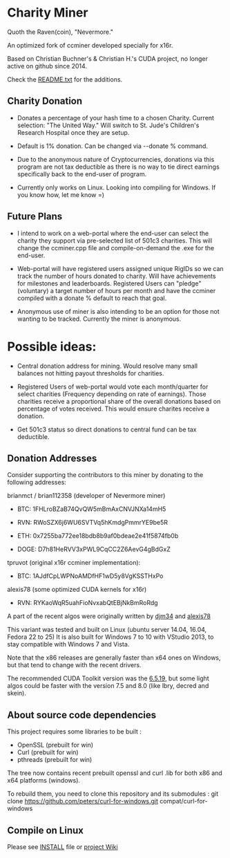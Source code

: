 # Charity Miner

Quoth the Raven(coin), "Nevermore."

An optimized fork of ccminer developed specially for x16r.

Based on Christian Buchner's &amp; Christian H.'s CUDA project, no longer active on github since 2014.

Check the [README.txt](README.txt) for the additions.

## Charity Donation

- Donates a percentage of your hash time to a chosen Charity. Current selection: "The United Way." Will switch to St. Jude's Children's Research Hospital once they are setup.

- Default is 1% donation. Can be changed via --donate % command.

- Due to the anonymous nature of Cryptocurrencies, donations via this program are not tax deductible as there is no way to tie direct earnings specifically back to the end-user of program.

- Currently only works on Linux. Looking into compiling for Windows. If you know how, let me know =)


## Future Plans

- I intend to work on a web-portal where the end-user can select the charity they support via pre-selected list of 501c3 charities. This will change the ccminer.cpp file and compile-on-demand the .exe for the end-user.

- Web-portal will have registered users assigned unique RigIDs so we can track the number of hours donated to charity. Will have achievements for milestones and leaderboards. Registered Users can "pledge" (voluntary) a target number of hours per month and have the ccminer compiled with a donate % default to reach that goal.

- Anonymous use of miner is also intending to be an option for those not wanting to be tracked. Currently the miner is anonymous.

# Possible ideas:

- Central donation address for mining. Would resolve many small balances not hitting payout thresholds for charities. 

- Registered Users of web-portal would vote each month/quarter for select charities (Frequency depending on rate of earnings). Those charities receive a proportional share of the overall donations based on percentage of votes received. This would ensure charites receive a donation.

 - Get 501c3 status so direct donations to central fund can be tax deductible.

## Donation Addresses

Consider supporting the contributors to this miner by donating to the following addresses:

brianmct / brian112358 (developer of Nevermore miner)

- BTC: 1FHLroBZaB74QvQW5mBmAxCNVJNXa14mH5

- RVN: RWoSZX6j6WU6SVTVq5hKmdgPmmrYE9be5R

- ETH: 0x7255ba772ee18bdb8b9af0bdeae2e41f5874fb0b

- DOGE: D7h81HeRVV3xPWL9CqCC2Z6AevG4gBdGxZ

tpruvot (original x16r ccminer implementation):

- BTC: 1AJdfCpLWPNoAMDfHF1wD5y8VgKSSTHxPo

alexis78 (some optimized CUDA kernels for x16r)

- RVN: RYKaoWqR5uahFioNvxabQtEBjNkBmRoRdg

A part of the recent algos were originally written by [djm34](https://github.com/djm34) and [alexis78](https://github.com/alexis78)

This variant was tested and built on Linux (ubuntu server 14.04, 16.04, Fedora 22 to 25)
It is also built for Windows 7 to 10 with VStudio 2013, to stay compatible with Windows 7 and Vista.

Note that the x86 releases are generally faster than x64 ones on Windows, but that tend to change with the recent drivers.

The recommended CUDA Toolkit version was the [6.5.19](http://developer.download.nvidia.com/compute/cuda/6_5/rel/installers/cuda_6.5.19_windows_general_64.exe), but some light algos could be faster with the version 7.5 and 8.0 (like lbry, decred and skein).

About source code dependencies
------------------------------

This project requires some libraries to be built :

- OpenSSL (prebuilt for win)
- Curl (prebuilt for win)
- pthreads (prebuilt for win)

The tree now contains recent prebuilt openssl and curl .lib for both x86 and x64 platforms (windows).

To rebuild them, you need to clone this repository and its submodules :
    git clone https://github.com/peters/curl-for-windows.git compat/curl-for-windows


Compile on Linux
----------------

Please see [INSTALL](https://github.com/tpruvot/ccminer/blob/linux/INSTALL) file or [project Wiki](https://github.com/tpruvot/ccminer/wiki/Compatibility)

